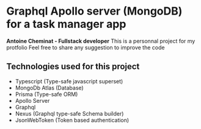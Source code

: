 # Graphql Apollo server (MongoDB) for a task manager app

**Antoine Cheminat - Fullstack developer**
This is a personnal project for my protfolio
Feel free to share any suggestion to improve the code

## Technologies used for this project

- Typescript (Type-safe javascript superset)
- MongoDb Atlas (Database)
- Prisma (Type-safe ORM)
- Apollo Server
- Graphql
- Nexus (Graphql type-safe Schema builder)
- JsonWebToken (Token based authentication)
